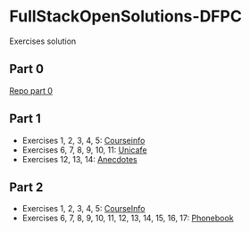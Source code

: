 # FullStackOpenSolutions-DFPC

Exercises solution

## Part 0

[Repo part 0](https://github.com/danielpuliche/FullStackOpen-Part0)

## Part 1

- Exercises 1, 2, 3, 4, 5: [Courseinfo](./Part1/courseinfo)
- Exercises 6, 7, 8, 9, 10, 11: [Unicafe](./Part1/unicafe)
- Exercises 12, 13, 14: [Anecdotes](./Part1/anecdotes)

## Part 2

- Exercises 1, 2, 3, 4, 5: [CourseInfo](./Part2/courseinfo)
- Exercises 6, 7, 8, 9, 10, 11, 12, 13, 14, 15, 16, 17: [Phonebook](./Part2/phonebook)
